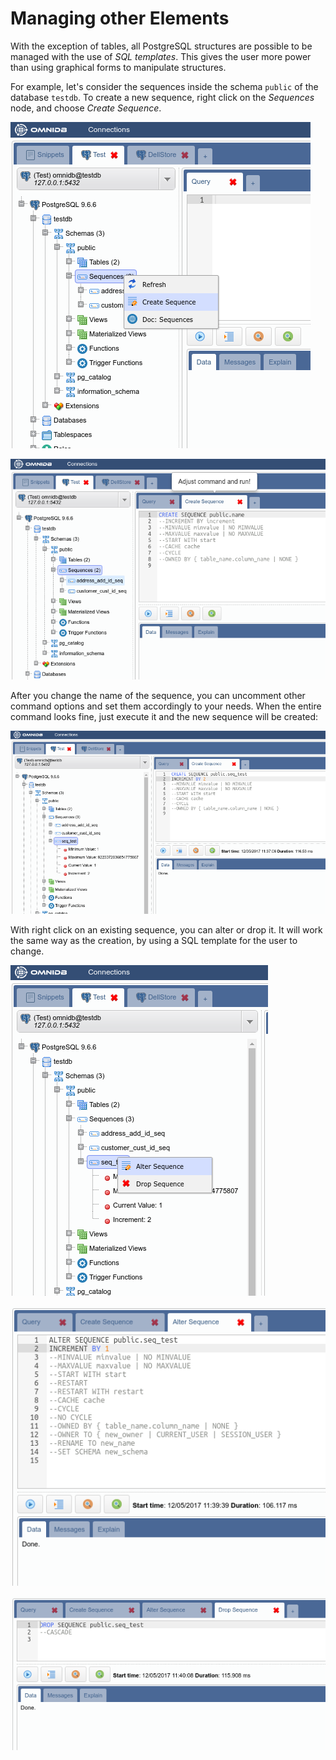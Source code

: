 # Managing other Elements

With the exception of tables, all PostgreSQL structures are possible to be
managed with the use of *SQL templates*. This gives the user more power than
using graphical forms to manipulate structures.

For example, let's consider the sequences inside the schema `public` of the
database `testdb`. To create a new sequence, right click on the *Sequences*
node, and choose *Create Sequence*.

![](https://raw.githubusercontent.com/OmniDB/doc/master/img/image_062.png)

![](https://raw.githubusercontent.com/OmniDB/doc/master/img/image_063.png)

After you change the name of the sequence, you can uncomment other command
options and set them accordingly to your needs. When the entire command looks
fine, just execute it and the new sequence will be created:

![](https://raw.githubusercontent.com/OmniDB/doc/master/img/image_064.png)

With right click on an existing sequence, you can alter or drop it. It will work
the same way as the creation, by using a SQL template for the user to change.

![](https://raw.githubusercontent.com/OmniDB/doc/master/img/image_065.png)

![](https://raw.githubusercontent.com/OmniDB/doc/master/img/image_066.png)

![](https://raw.githubusercontent.com/OmniDB/doc/master/img/image_067.png)
